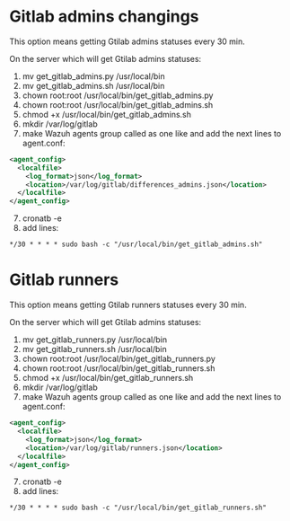 # Gitlab admins changings
This option means getting Gtilab admins statuses every 30 min.

On the server which will get Gtilab admins statuses:

1. mv get_gitlab_admins.py /usr/local/bin
2. mv get_gitlab_admins.sh /usr/local/bin
3. chown root:root /usr/local/bin/get_gitlab_admins.py
4. chown root:root /usr/local/bin/get_gitlab_admins.sh
5. chmod +x /usr/local/bin/get_gitlab_admins.sh
6. mkdir /var/log/gitlab
7. make Wazuh agents group called as one like and add the next lines to agent.conf:
```xml
<agent_config>
  <localfile>
    <log_format>json</log_format>
    <location>/var/log/gitlab/differences_admins.json</location>
  </localfile>
</agent_config>
```
7. cronatb -e
8. add lines:
```
*/30 * * * * sudo bash -c "/usr/local/bin/get_gitlab_admins.sh"
```

# Gitlab runners
This option means getting Gtilab runners statuses every 30 min.

On the server which will get Gtilab admins statuses:

1. mv get_gitlab_runners.py /usr/local/bin
2. mv get_gitlab_runners.sh /usr/local/bin
3. chown root:root /usr/local/bin/get_gitlab_runners.py
4. chown root:root /usr/local/bin/get_gitlab_runners.sh
5. chmod +x /usr/local/bin/get_gitlab_runners.sh
6. mkdir /var/log/gitlab
7. make Wazuh agents group called as one like and add the next lines to agent.conf:
```xml
<agent_config>
  <localfile>
    <log_format>json</log_format>
    <location>/var/log/gitlab/runners.json</location>
  </localfile>
</agent_config>
```
7. cronatb -e
8. add lines:
```
*/30 * * * * sudo bash -c "/usr/local/bin/get_gitlab_runners.sh"
```

